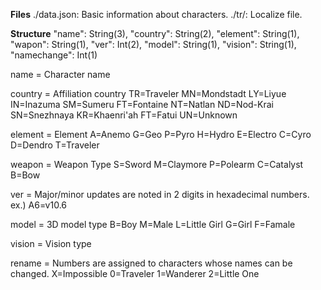 **Files**
./data.json: Basic information about characters.
./tr/: Localize file.


**Structure**
"name": String(3),
"country": String(2),
"element": String(1),
"wapon": String(1),
"ver": Int(2),
"model": String(1),
"vision": String(1),
"namechange": Int(1)


name = Character name

country = Affiliation country
  TR=Traveler
  MN=Mondstadt
  LY=Liyue
  IN=Inazuma
  SM=Sumeru
  FT=Fontaine
  NT=Natlan
  ND=Nod-Krai
  SN=Snezhnaya
  KR=Khaenri'ah
  FT=Fatui
  UN=Unknown

element = Element
  A=Anemo
  G=Geo
  P=Pyro
  H=Hydro
  E=Electro
  C=Cyro
  D=Dendro
  T=Traveler
  
weapon = Weapon Type
  S=Sword
  M=Claymore
  P=Polearm
  C=Catalyst
  B=Bow
  
ver = Major/minor updates are noted in 2 digits in hexadecimal numbers.
  ex.) A6=v10.6
  
model = 3D model type
  B=Boy
  M=Male
  L=Little Girl
  G=Girl
  F=Famale

vision = Vision type

rename = Numbers are assigned to characters whose names can be changed.
  X=Impossible
  0=Traveler
  1=Wanderer
  2=Little One
